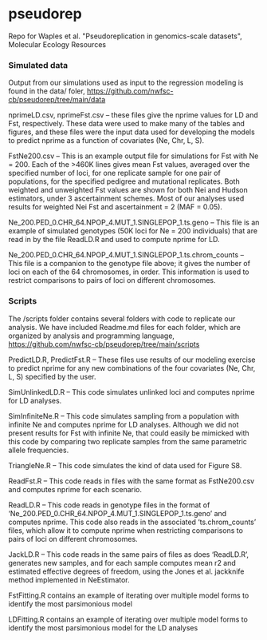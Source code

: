# pseudorep
Repo for Waples et al. "Pseudoreplication in genomics-scale datasets", Molecular Ecology Resources


### Simulated data
Output from our simulations used as input to the regression modeling is found in the data/ foler, https://github.com/nwfsc-cb/pseudorep/tree/main/data

nprimeLD.csv, nprimeFst.csv – these files give the nprime values for LD and Fst, respectively.  These data were used to make many of the tables and figures, and these files were the input data used for developing the models to predict nprime as a function of covariates (Ne, Chr, L, S).

FstNe200.csv – This is an example output file for simulations for Fst with Ne = 200.  Each of the >460K lines gives mean Fst values, averaged over the specified number of loci, for one replicate sample for one pair of populations, for the specified pedigree and mutational replicates.  Both weighted and unweighted Fst values are shown for both Nei and Hudson estimators, under 3 ascertainment schemes.  Most of our analyses used results for weighted Nei Fst and ascertainment = 2 (MAF = 0.05).   

Ne_200.PED_0.CHR_64.NPOP_4.MUT_1.SINGLEPOP_1.ts.geno – This file is an example of simulated genotypes (50K loci for Ne = 200 individuals) that are read in by the file ReadLD.R and used to compute nprime for LD.

Ne_200.PED_0.CHR_64.NPOP_4.MUT_1.SINGLEPOP_1.ts.chrom_counts – This file is a companion to the genotype file above; it gives the number of loci on each of the 64 chromosomes, in order.  This information is used to restrict comparisons to pairs of loci on different chromosomes.


### Scripts 
The /scripts folder contains several folders with code to replicate our analysis. We have included Readme.md files for each folder, which are organized by analysis and programming language, https://github.com/nwfsc-cb/pseudorep/tree/main/scripts

PredictLD.R, PredictFst.R – These files use results of our modeling exercise to predict nprime for any new combinations of the four covariates (Ne, Chr, L, S) specified by the user.

SimUnlinkedLD.R – This code simulates unlinked loci and computes nprime for LD analyses.

SimInfiniteNe.R – This code simulates sampling from a population with infinite Ne and computes nprime for LD analyses.  Although we did not present results for Fst with infinite Ne, that could easily be mimicked with this code by comparing two replicate samples from the same parametric allele frequencies.

TriangleNe.R – This code simulates the kind of data used for Figure S8.

ReadFst.R – This code reads in files with the same format as FstNe200.csv and computes nprime for each scenario.

ReadLD.R – This code reads in genotype files in the format of ‘Ne_200.PED_0.CHR_64.NPOP_4.MUT_1.SINGLEPOP_1.ts.geno’ and computes nprime.  This code also reads in the associated ‘ts.chrom_counts’ files, which allow it to compute nprime when restricting comparisons to pairs of loci on different chromosomes.

JackLD.R – This code reads in the same pairs of files as does ‘ReadLD.R’, generates new samples, and for each sample computes mean r2 and estimated effective degrees of freedom, using the Jones et al. jackknife method implemented in NeEstimator.    

FstFitting.R contains an example of iterating over multiple model forms to identify the most parsimonious model

LDFitting.R contains an example of iterating over multiple model forms to identify the most parsimonious model for the LD analyses

